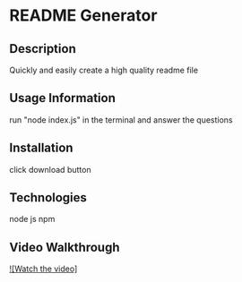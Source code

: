 # README Generator

## Description
Quickly and easily create a high quality readme file 

## Usage Information
run "node index.js" in the terminal and answer the questions

## Installation
click download button

## Technologies
node js
npm

## Video Walkthrough
[![Watch the video]](https://watch.screencastify.com/v/0NVMk0LxAyZVhXai4onu)

